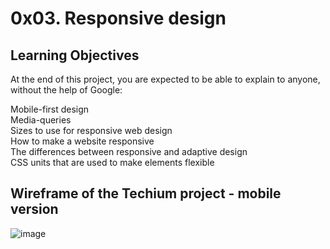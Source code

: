# 0x03. Responsive design  
## Learning Objectives             
At the end of this project, you are expected to be able to explain to anyone, without the help of Google:        
                                                                                                         
Mobile-first design                       
Media-queries             
Sizes to use for responsive web design                 
How to make a website responsive                  
The differences between responsive and adaptive design             
CSS units that are used to make elements flexible  
## Wireframe of the Techium project - mobile version
![image](https://github.com/ProgrammerSalomeGathumbi/alx-frontend/assets/113690133/1f2477e3-9089-424f-a640-a86eb9195399)
